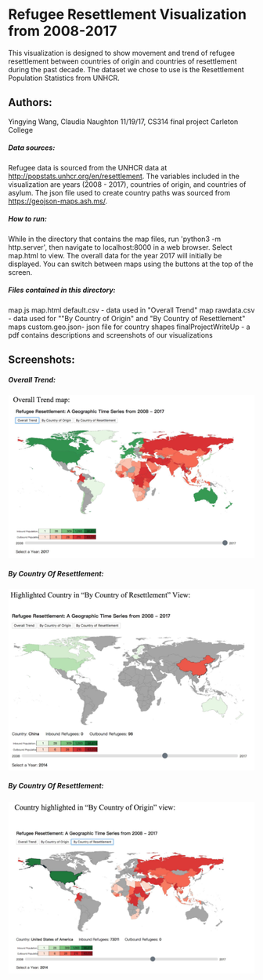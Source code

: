 # Refugee Resettlement Visualization from 2008-2017
This visualization is designed to show movement and trend of refugee resettlement between countries of origin and countries of resettlement during the past decade. The dataset we chose to use is the Resettlement Population Statistics from UNHCR.
## Authors: 
Yingying Wang, Claudia Naughton
11/19/17, CS314 final project Carleton College

##### Data sources: 
Refugee data is sourced from the UNHCR data at http://popstats.unhcr.org/en/resettlement. The variables included in the visualization are years (2008 - 2017), countries of origin, and countries of asylum. The json file used to create country paths was sourced from https://geojson-maps.ash.ms/.

##### How to run: 
While in the directory that contains the map files, run 'python3 -m http.server', then navigate to localhost:8000 in a web browser. Select map.html to view. The overall data for the year 2017 will initially be displayed. You can switch between maps using the buttons at the top of the screen. 


##### Files contained in this directory:
map.js
map.html
default.csv - data used in "Overall Trend" map
rawdata.csv - data used for ""By Country of Origin" and "By Country of Resettlement" maps
custom.geo.json- json file for country shapes
finalProjectWriteUp - a pdf contains descriptions and screenshots of our visualizations

## Screenshots:
##### Overall Trend:
![alt text](screenshots/Overall.png "Overall Trend")
##### By Country Of Resettlement:
![alt text](screenshots/ByCountryOfResettlement.png "ByCountryOfResettlement")
##### By Country Of Resettlement:
![alt text](screenshots/ByCountryOfOrigin.png "ByCountryOfOrigin")

